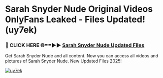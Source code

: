# Sarah Snyder Nude Original Videos 0nlyFans Leaked - Files Updated! (uy7ek)

<h3>🔴 CLICK HERE 🌐==►► <a href="https://tinyurl.com/5h6xmrr3" rel="nofollow">Sarah Snyder Nude Updated Files</a></h3>

Get Sarah Snyder Nude and all content. Now you can access all videos and pictures of Sarah Snyder Nude. New Updated Files 2025!

[![uy7ek](https://i.imgur.com/KVD873Z.gif)](https://tinyurl.com/5h6xmrr3)
